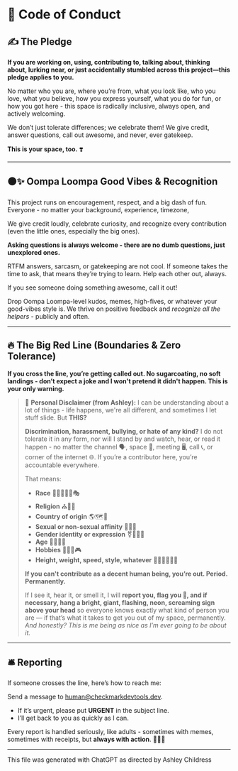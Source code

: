 # 🌈 Code of Conduct

## ✍️ The Pledge

**If you are working on, using, contributing to, talking about, thinking about, lurking near, or just accidentally stumbled across this project—this pledge applies to you.**

No matter who you are, where you’re from, what you look like, who you love, what you believe, how you express yourself, what you do for fun, or how you got here - this space is radically inclusive, always open, and actively welcoming.

We don’t just tolerate differences; we celebrate them! We give credit, answer questions, call out awesome, and never, ever gatekeep.

**This is your space, too.** ❣️

---

## 🟠✨ Oompa Loompa Good Vibes & Recognition

This project runs on encouragement, respect, and a big dash of fun. Everyone - no matter your background, experience, timezone,

We give credit loudly, celebrate curiosity, and recognize every contribution (even the little ones, especially the big ones).

**Asking questions is always welcome - there are no dumb questions, just unexplored ones.**

RTFM answers, sarcasm, or gatekeeping are not cool. If someone takes the time to ask, that means they’re trying to learn. Help each other out, always.

If you see someone doing something awesome, call it out!

Drop Oompa Loompa-level kudos, memes, high-fives, or whatever your good-vibes style is. We thrive on positive feedback and _recognize all the helpers_ - publicly and often.

---

## 🔥 The Big Red Line (Boundaries & Zero Tolerance)

**If you cross the line, you’re getting called out. No sugarcoating, no soft landings - don’t expect a joke and I won't pretend it didn't happen. This is your only warning.**

> 🦄 **Personal Disclaimer (from Ashley):**
> I can be understanding about a lot of things - life happens, we're all different, and sometimes I let stuff slide. But **THIS?**
>
> **Discrimination, harassment, bullying, or hate of any kind?** I do not tolerate it in any form, nor will I stand by and watch, hear, or read it happen - no matter the channel 🗣️, space 💬, meeting 🖥️, call 📞, or corner of the internet 🌐. If you’re a contributor here, you’re accountable everywhere.
>
> That means:
>
> - **Race** 🏳️‍🌈🧑🏿‍🦱🎭
> - **Religion** ⛪🕍🕌
> - **Country of origin** 🌎🗺️🧭
> - **Sexual or non-sexual affinity** 💞🌈🦋
> - **Gender identity or expression** ⚧️🚻🦸‍♀️
> - **Age** 👶🧑‍🦳🧒
> - **Hobbies** 🎨🏄‍♂️🎮
> - **Height, weight, speed, style, whatever** 🏃‍♂️🪩🦒🦦👠
>
> **If you can't contribute as a decent human being, you’re out. Period. Permanently.**
>
> If I see it, hear it, or smell it, I will **report you, flag you 🚩, and if necessary, hang a bright, giant, flashing, neon, screaming sign above your head** so everyone knows exactly what kind of person you are — if that’s what it takes to get you out of my space, permanently.
> _And honestly? This is me being as nice as I’m ever going to be about it._

---

## 🛎️ Reporting

If someone crosses the line, here’s how to reach me:

Send a message to <human@checkmarkdevtools.dev>.

- If it’s urgent, please put **URGENT** in the subject line.
- I’ll get back to you as quickly as I can.

Every report is handled seriously, like adults - sometimes with memes, sometimes with receipts, but **always with action**. 📝🤝📢

---

</small>This file was generated with ChatGPT as directed by Ashley Childress<small>
